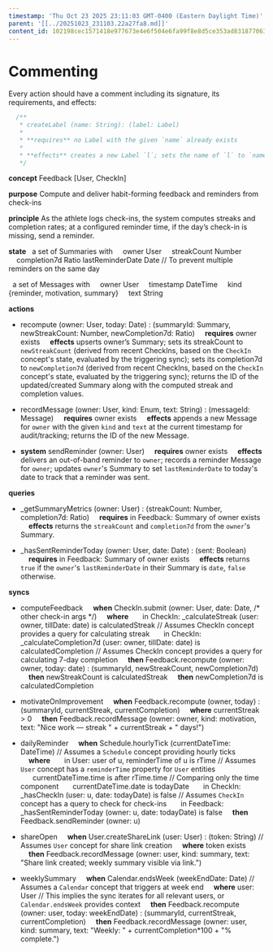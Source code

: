 ```yaml
---
timestamp: 'Thu Oct 23 2025 23:11:03 GMT-0400 (Eastern Daylight Time)'
parent: '[[../20251023_231103.22a27fa8.md]]'
content_id: 102198cec1571418e977673e4e6f504e6fa99f8e8d5ce353ad831877063915a8
---
```


# Commenting

Every action should have a comment including its signature, its requirements, and effects:

```typescript
  /**
   * createLabel (name: String): (label: Label)
   *
   * **requires** no Label with the given `name` already exists
   *
   * **effects** creates a new Label `l`; sets the name of `l` to `name`; returns `l` as `label`
   */
```

**concept** Feedback \[User, CheckIn]

**purpose** Compute and deliver habit-forming feedback and reminders from check-ins

**principle** As the athlete logs check-ins, the system computes streaks and completion rates; at a configured reminder time, if the day’s check-in is missing, send a reminder.

**state**
  a set of Summaries with
    owner User
    streakCount Number
    completion7d Ratio
lastReminderDate Date // To prevent multiple reminders on the same day

  a set of Messages with
    owner User
    timestamp DateTime
    kind {reminder, motivation, summary}
    text String

**actions**

* recompute (owner: User, today: Date) : (summaryId: Summary, newStreakCount: Number, newCompletion7d: Ratio)
      **requires** owner exists
      **effects**
  upserts owner’s Summary;
  sets its streakCount to `newStreakCount` (derived from recent CheckIns, based on the `CheckIn` concept's state, evaluated by the triggering sync);
  sets its completion7d to `newCompletion7d` (derived from recent CheckIns, based on the `CheckIn` concept's state, evaluated by the triggering sync);
  returns the ID of the updated/created Summary along with the computed streak and completion values.

* recordMessage (owner: User, kind: Enum, text: String) : (messageId: Message)
      **requires** owner exists
      **effects**
  appends a new Message for `owner` with the given `kind` and `text` at the current timestamp for audit/tracking;
  returns the ID of the new Message.

* **system** sendReminder (owner: User)
      **requires** owner exists
      **effects**
  delivers an out-of-band reminder to `owner`;
  records a reminder Message for `owner`;
  updates `owner`'s Summary to set `lastReminderDate` to today's date to track that a reminder was sent.

**queries**

* \_getSummaryMetrics (owner: User) : (streakCount: Number, completion7d: Ratio)
      **requires** in Feedback: Summary of owner exists
      **effects** returns the `streakCount` and `completion7d` from the `owner`'s Summary.

* \_hasSentReminderToday (owner: User, date: Date) : (sent: Boolean)
      **requires** in Feedback: Summary of owner exists
      **effects** returns `true` if the `owner`'s `lastReminderDate` in their Summary is `date`, `false` otherwise.

**syncs**

* computeFeedback
      **when** CheckIn.submit (owner: User, date: Date, /\* other check-in args \*/)
      **where**
        in CheckIn: \_calculateStreak (user: owner, tillDate: date) is calculatedStreak // Assumes CheckIn concept provides a query for calculating streak
        in CheckIn: \_calculateCompletion7d (user: owner, tillDate: date) is calculatedCompletion // Assumes CheckIn concept provides a query for calculating 7-day completion
      **then** Feedback.recompute (owner: owner, today: date) : (summaryId, newStreakCount, newCompletion7d)
      **then** newStreakCount is calculatedStreak
      **then** newCompletion7d is calculatedCompletion

* motivateOnImprovement
      **when** Feedback.recompute (owner, today) : (summaryId, currentStreak, currentCompletion)
      **where** currentStreak > 0
      **then** Feedback.recordMessage (owner: owner, kind: motivation, text: "Nice work — streak " + currentStreak + " days!")

* dailyReminder
      **when** Schedule.hourlyTick (currentDateTime: DateTime) // Assumes a `Schedule` concept providing hourly ticks
      **where**
        in User: user of u, reminderTime of u is rTime // Assumes `User` concept has a `reminderTime` property for `User` entities
        currentDateTime.time is after rTime.time // Comparing only the time component
        currentDateTime.date is todayDate
        in CheckIn: \_hasCheckIn (user: u, date: todayDate) is false // Assumes `CheckIn` concept has a query to check for check-ins
        in Feedback: \_hasSentReminderToday (owner: u, date: todayDate) is false
      **then** Feedback.sendReminder (owner: u)

* shareOpen
      **when** User.createShareLink (user: User) : (token: String) // Assumes `User` concept for share link creation
      **where** token exists
      **then** Feedback.recordMessage (owner: user, kind: summary, text: "Share link created; weekly summary visible via link.")

* weeklySummary
      **when** Calendar.endsWeek (weekEndDate: Date) // Assumes a `Calendar` concept that triggers at week end
      **where** user: User // This implies the sync iterates for all relevant users, or `Calendar.endsWeek` provides context
      **then** Feedback.recompute (owner: user, today: weekEndDate) : (summaryId, currentStreak, currentCompletion)
      **then** Feedback.recordMessage (owner: user, kind: summary, text: "Weekly: " + currentCompletion\*100 + "% complete.")
